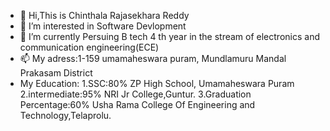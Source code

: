 - 👋 Hi,This is Chinthala Rajasekhara Reddy
- 👀 I’m interested in Software Devlopment
- 🌱 I’m currently Persuing B tech 4 th year in the stream of electronics and communication engineering(ECE)
- 📫 My adress:1-159 umamaheswara puram, Mundlamuru Mandal Prakasam District
- My Education:
  1.SSC:80% ZP High School, Umamaheswara Puram
  2.intermediate:95% NRI Jr College,Guntur.
  3.Graduation Percentage:60% Usha Rama College Of Engineering and Technology,Telaprolu.
<!---
rajareddy4556/rajareddy4556 is a ✨ special ✨ repository because its `README.md` (this file) appears on your GitHub profile.
You can click the Preview link to take a look at your changes.
--->
